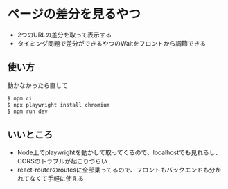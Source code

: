 # ページの差分を見るやつ
- 2つのURLの差分を取って表示する
- タイミング問題で差分ができるやつのWaitをフロントから調節できる

## 使い方
動かなかったら直して

```bash
$ npm ci
$ npx playwright install chromium
$ npm run dev
```

## いいところ
- Node上でplaywrightを動かして取ってくるので、localhostでも見れるし、CORSのトラブルが起こりづらい
- react-routerのroutesに全部乗ってるので、フロントもバックエンドも分かれてなくて手軽に使える

